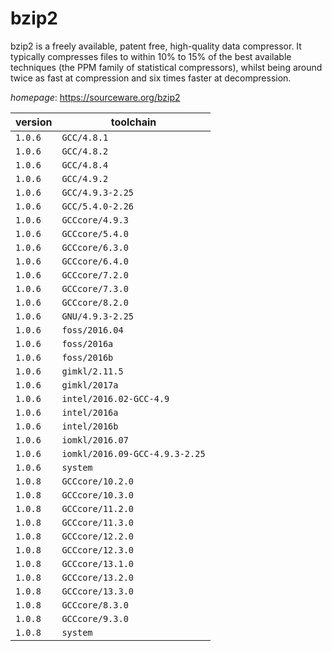 # bzip2

bzip2 is a freely available, patent free, high-quality data compressor. It typically  compresses files to within 10% to 15% of the best available techniques (the PPM family of statistical  compressors), whilst being around twice as fast at compression and six times faster at decompression.

*homepage*: <https://sourceware.org/bzip2>

version | toolchain
--------|----------
``1.0.6`` | ``GCC/4.8.1``
``1.0.6`` | ``GCC/4.8.2``
``1.0.6`` | ``GCC/4.8.4``
``1.0.6`` | ``GCC/4.9.2``
``1.0.6`` | ``GCC/4.9.3-2.25``
``1.0.6`` | ``GCC/5.4.0-2.26``
``1.0.6`` | ``GCCcore/4.9.3``
``1.0.6`` | ``GCCcore/5.4.0``
``1.0.6`` | ``GCCcore/6.3.0``
``1.0.6`` | ``GCCcore/6.4.0``
``1.0.6`` | ``GCCcore/7.2.0``
``1.0.6`` | ``GCCcore/7.3.0``
``1.0.6`` | ``GCCcore/8.2.0``
``1.0.6`` | ``GNU/4.9.3-2.25``
``1.0.6`` | ``foss/2016.04``
``1.0.6`` | ``foss/2016a``
``1.0.6`` | ``foss/2016b``
``1.0.6`` | ``gimkl/2.11.5``
``1.0.6`` | ``gimkl/2017a``
``1.0.6`` | ``intel/2016.02-GCC-4.9``
``1.0.6`` | ``intel/2016a``
``1.0.6`` | ``intel/2016b``
``1.0.6`` | ``iomkl/2016.07``
``1.0.6`` | ``iomkl/2016.09-GCC-4.9.3-2.25``
``1.0.6`` | ``system``
``1.0.8`` | ``GCCcore/10.2.0``
``1.0.8`` | ``GCCcore/10.3.0``
``1.0.8`` | ``GCCcore/11.2.0``
``1.0.8`` | ``GCCcore/11.3.0``
``1.0.8`` | ``GCCcore/12.2.0``
``1.0.8`` | ``GCCcore/12.3.0``
``1.0.8`` | ``GCCcore/13.1.0``
``1.0.8`` | ``GCCcore/13.2.0``
``1.0.8`` | ``GCCcore/13.3.0``
``1.0.8`` | ``GCCcore/8.3.0``
``1.0.8`` | ``GCCcore/9.3.0``
``1.0.8`` | ``system``
